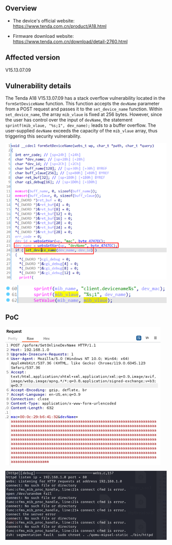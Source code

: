 ## Overview



- The device's official website: https://www.tenda.com.cn/product/A18.html

- Firmware download website: https://www.tenda.com.cn/download/detail-2760.html



## Affected version

V15.13.07.09



## Vulnerability details

The Tenda A18 V15.13.07.09 has a stack overflow vulnerability located in the `formSetDeviceName` function. This function accepts the `devName` parameter from a POST request and passes it to the `set_device_name` function. Within `set_device_name`, the array `mib_vlaue` is fixed at 256 bytes. However, since the user has control over the input of `devName`, the statement `sprintf(mib_vlaue, "%s;1", dev_name);` leads to a buffer overflow. The user-supplied `devName` exceeds the capacity of the `mib_vlaue` array, thus triggering this security vulnerability.



![image-20231206203144308](image\image-20231206203144308.png)



![image-20231206203355159](image\image-20231206203355159.png)

## PoC

![image-20231206203903657](image/image-20231206203903657.png)



![image-20231206203910520](image/image-20231206203910520.png)

